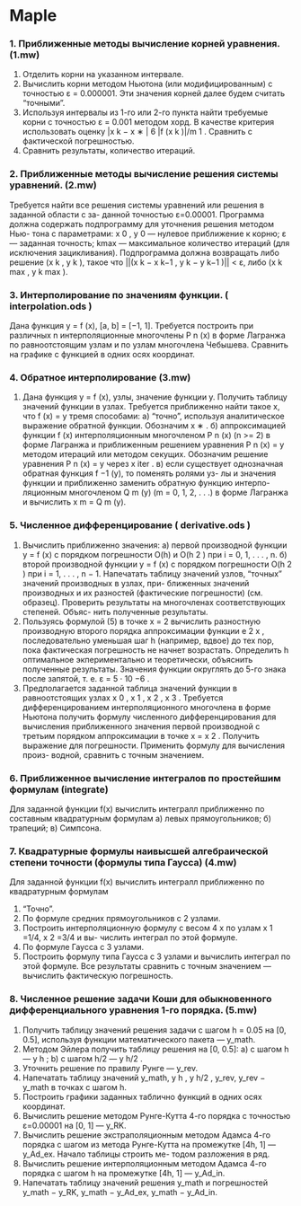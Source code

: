 # Maple
### 1. Приближенные методы вычисление корней уравнения. (1.mw)
1. Отделить корни на указанном интервале.
2. Вычислить корни методом Ньютона (или модифицированным) с точностью ε =
0.000001. Эти значения корней далее будем считать “точными”.
3. Используя интервалы из 1-го или 2-го пункта найти требуемые корни с точностью ε =
0.001 методом хорд. В качестве критерия использовать оценку |x k − x ∗ | 6 |f (x k )|/m 1 .
Сравнить с фактической погрешностью.
4. Сравнить результаты, количество итераций.
### 2. Приближенные методы вычисление решения системы уравнений. (2.mw)

Требуется найти все решения системы уравнений или решения в заданной области с за-
данной точностью ε=0.00001.
Программа должна содержать подпрограмму для уточнения решения методом Нью-
тона с параметрами:
x 0 , y 0 — нулевое приближение к корню;
ε — заданная точность;
kmax — максимальное количество итераций (для исключения зацикливания).
Подпрограмма должна возвращать либо решение (x k , y k ), такое что
||(x k − x k−1 , y k − y k−1 )|| < ε, либо (x k max , y k max ).

### 3. Интерполирование по значениям функции. ( interpolation.ods )

Дана функция y = f (x), [a, b] = [−1, 1].
Требуется построить при различных n интерполяционные многочлены P n (x) в форме
Лагранжа по равноотстоящим узлам и по узлам многочлена Чебышева. Сравнить на
графике с функцией в одних осях координат.

### 4. Обратное интерполирование (3.mw)

1) Дана функция y = f (x), узлы, значение функции y. Получить таблицу значений
функции в узлах.
Требуется приближенно найти такое x, что f (x) = y тремя способами:
а) “точно”, используя аналитическое выражение обратной функции. Обозначим x ∗ .
б) аппроксимацией функции f (x) интерполяционным многочленом P n (x) (n >= 2)
в форме Лагранжа и приближенным решением уравнения P n (x) = y методом
итераций или методом секущих. Обозначим решение уравнения P n (x) = y через
x iter .
в) если существует однозначная обратная функция f −1 (y), то поменять ролями уз-
лы и значения функции и приближенно заменить обратную функцию интерпо-
ляционным многочленом Q m (y) (m = 0, 1, 2, . . .) в форме Лагранжа и вычислить
x m = Q m (y).
### 5. Численное дифференцирование ( derivative.ods )
1) Вычислить приближенно значения:
а) первой производной функции y = f (x) с порядком погрешности O(h) и O(h 2 ) при
i = 0, 1, . . . , n.
б) второй производной функции y = f (x) с порядком погрешности O(h 2 ) при
i = 1, . . . , n − 1.
Напечатать таблицу значений узлов, “точных” значений производных в узлах, при-
ближенных значений производных и их разностей (фактические погрешности) (см.
образец). Проверить результаты на многочленах соответствующих степеней. Объяс-
нить полученные результаты.
2) Пользуясь формулой (5) в точке x = 2 вычислить разностную производную второго
порядка аппроксимации функции e 2 x , последовательно уменьшая шаг h (например,
вдвое) до тех пор, пока фактическая погрешность не начнет возрастать. Определить
h оптимальное экпериментально и теоретически, объяснить полученные результаты.
Значения функции округлять до 5-го знака после запятой, т. е. ε = 5 · 10 −6 .
3) Предполагается заданной таблица значений функции в равноотстоящих узлах
x 0 , x 1 , x 2 , x 3 .
Требуется дифференцированием интерполяционного многочлена в форме Ньютона
получить формулу численного дифференцирования для вычисления приближенного
значения первой производной с третьим порядком аппроксимации в точке x = x 2 .
Получить выражение для погрешности. Применить формулу для вычисления произ-
водной, сравнить с точным значением.

### 6. Приближенное вычисление интегралов по простейшим формулам (integrate)
Для заданной функции f(x) вычислить интегралл приближенно по составным квадратурным формулам
а) левых прямоугольников;
б) трапеций;
в) Симпсона.

### 7. Квадратурные формулы наивысшей алгебраической степени точности (формулы типа Гаусса) (4.mw)
Для заданной функции f(x) вычислить интегралл приближенно по квадратурным формулам
1) “Точно”.
2) По формуле средних прямоугольников с 2 узлами.
3) Построить интерполяционную формулу с весом 4 x по узлам x 1 =1/4, x 2 =3/4 и вы-
числить интеграл по этой формуле.
4) По формуле Гаусса с 3 узлами.
5) Построить формулу типа Гаусса с 3 узлами и вычислить интеграл по этой формуле.
Все результаты сравнить с точным значением — вычислить фактическую погрешность.

### 8. Численное решение задачи Коши для обыкновенного дифференциального уравнения 1-го порядка. (5.mw)
1) Получить таблицу значений решения задачи c шагом h = 0.05 на [0, 0.5], используя
функции математического пакета — y_math.
2) Методом Эйлера получить таблицу решения на [0, 0.5]:
а) с шагом h — y h ;
b) с шагом h/2 — y h/2 .
3) Уточнить решение по правилу Рунге — y_rev.
4) Напечатать таблицу значений y_math, y h , y h/2 , y_rev, y_rev − y_math в точках с
шагом h.
5) Построить графики заданных таблично функций в одних осях координат.
6) Вычислить решение методом Рунге-Кутта 4-го порядка с точностью ε=0.00001 на
[0, 1] — y_RK.
7) Вычислить решение экстраполяционным методом Адамса 4-го порядка с шагом из
метода Рунге-Кутта на промежутке [4h, 1] — y_Ad_ex. Начало таблицы строить ме-
тодом разложения в ряд.
8) Вычислить решение интерполяционным методом Адамса 4-го порядка с шагом h на
промежутке [4h, 1] — y_Ad_in.
9) Напечатать таблицу значений решения y_math и погрешностей
y_math − y_RK, y_math − y_Ad_ex, y_math − y_Ad_in.
